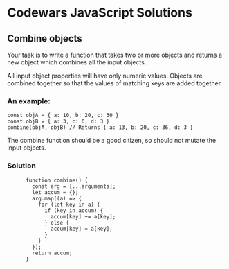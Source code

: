 # Codewars JavaScript Solutions

## Combine objects

Your task is to write a function that takes two or more objects and returns a new object which combines all the input objects.

All input object properties will have only numeric values. Objects are combined together so that the values of matching keys are added together.

### An example:

```
const objA = { a: 10, b: 20, c: 30 }
const objB = { a: 3, c: 6, d: 3 }
combine(objA, objB) // Returns { a: 13, b: 20, c: 36, d: 3 }
```

The combine function should be a good citizen, so should not mutate the input objects.

### Solution

```
      function combine() {
        const arg = [...arguments];
        let accum = {};
        arg.map((a) => {
          for (let key in a) {
            if (key in accum) {
              accum[key] += a[key];
            } else {
              accum[key] = a[key];
            }
          }
        });
        return accum;
      }
```
